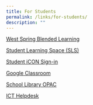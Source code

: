 ```yaml
---
title: For Students
permalink: /links/for-students/
description: ""
---
```

<a href="https://sites.google.com/moe.edu.sg/wsssbl/home" target="_blank">West Spring Blended Learning</a>

<a href="https://www.learning.moe.edu.sg/sls/index.html" target="_blank">Student Learning Space (SLS)</a>

<a href="https://workspace.google.com/dashboard" target="_blank">Student iCON Sign-in</a>

<a href="https://classroom.google.com/" target="_blank">Google Classroom</a>

<a href="https://schoolibrary.moe.edu.sg/westspringsec" target="_blank">School Library OPAC</a>

<a href="[https://tinyurl.com/pdlphelp](https://www.google.com/url?q=https%3A%2F%2Ftinyurl.com%2Fpdlphelp&sa=D&sntz=1&usg=AOvVaw3R4BbZNhpJhWrfBCq7UFFT)" target="_blank">ICT Helpdesk</a>
